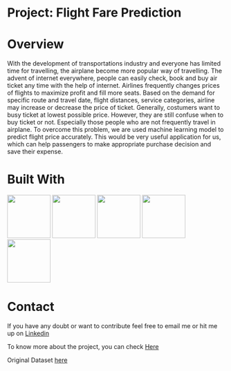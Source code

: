 # **Project: Flight Fare Prediction**

# **Overview**
With the development of transportations industry and everyone has limited time for travelling, the airplane become more popular way of travelling. The advent of internet everywhere, people can easily check, book and buy air ticket any time with the help of internet. Airlines frequently changes prices of flights to maximize profit and fill more seats.  Based on the demand for specific route and travel date, flight distances, service categories, airline may increase or decrease the price of ticket. Generally, costumers want to busy ticket at lowest possible price. However, they are still confuse when to buy ticket or not. Especially those people who are not frequently travel in airplane. To overcome this problem, we are used machine learning model to predict flight price accurately. This would be very useful application for us, which can help passengers to make appropriate purchase decision and save their expense.

# **Built With**
<img src="https://user-images.githubusercontent.com/50701303/110054888-0b14ce00-7d84-11eb-9d2a-fcec1cbe282a.jpg" width="100" height="100"/>    <img src="https://user-images.githubusercontent.com/50701303/110054671-a2c5ec80-7d83-11eb-806b-6fabe3c6141a.png" width="100" height="100"/>
<img src="https://user-images.githubusercontent.com/50701303/110055120-7b235400-7d84-11eb-9f63-0b4b63ee26e7.png" width="100" height="100"/>     <img src="https://user-images.githubusercontent.com/50701303/110055270-cb021b00-7d84-11eb-923a-0d2ea158adf7.png" width="100" height="100"/>    <img src="https://user-images.githubusercontent.com/50701303/110053960-5cbc5900-7d82-11eb-98f4-0ebe26222aa0.png" width="100" height="100"/>               


# **Contact**
If you have any doubt or want to contribute feel free to email me or hit me up on [Linkedin](https://www.linkedin.com/in/manoj-kumal-9446b0179/)

To know more about the project, you can check [Here](https://manojkumal.github.io/Portfolio_Website/post/preoject-2/)

Original Dataset [here](https://www.kaggle.com/nikhilmittal/flight-fare-prediction-mh)
